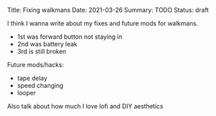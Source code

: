 Title: Fixing walkmans
Date: 2021-03-26
Summary: TODO
Status: draft

I think I wanna write about my fixes and future mods for walkmans.

- 1st was forward button not staying in
- 2nd was battery leak
- 3rd is still broken

Future mods/hacks:

- tape delay
- speed changing
- looper

Also talk about how much I love lofi and DIY aesthetics
